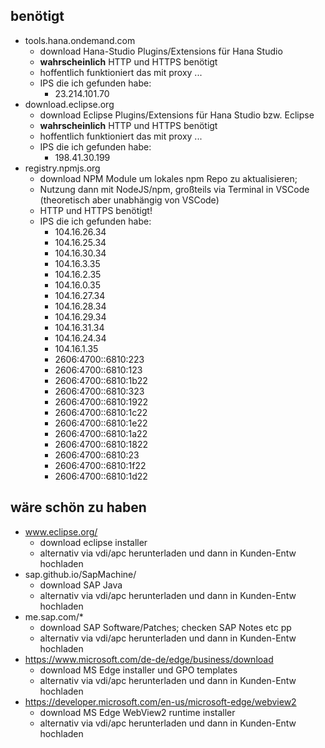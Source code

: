 ## benötigt
- tools.hana.ondemand.com
   - download Hana-Studio Plugins/Extensions für Hana Studio
   - **wahrscheinlich** HTTP und HTTPS benötigt
   - hoffentlich funktioniert das mit proxy ...
   - IPS die ich gefunden habe:
     - 23.214.101.70
- download.eclipse.org
   - download Eclipse Plugins/Extensions für Hana Studio bzw. Eclipse
   - **wahrscheinlich** HTTP und HTTPS benötigt
   - hoffentlich funktioniert das mit proxy ...
   - IPS die ich gefunden habe:
     - 198.41.30.199
- registry.npmjs.org
   - download NPM Module um lokales npm Repo zu aktualisieren;
   - Nutzung dann mit NodeJS/npm, großteils via Terminal in VSCode (theoretisch aber unabhängig von VSCode)
   - HTTP und HTTPS benötigt!
   - IPS die ich gefunden habe:
     - 104.16.26.34
     - 104.16.25.34
     - 104.16.30.34
     - 104.16.3.35
     - 104.16.2.35
     - 104.16.0.35
     - 104.16.27.34
     - 104.16.28.34
     - 104.16.29.34
     - 104.16.31.34
     - 104.16.24.34
     - 104.16.1.35
     - 2606:4700::6810:223
     - 2606:4700::6810:123
     - 2606:4700::6810:1b22
     - 2606:4700::6810:323
     - 2606:4700::6810:1922
     - 2606:4700::6810:1c22
     - 2606:4700::6810:1e22
     - 2606:4700::6810:1a22
     - 2606:4700::6810:1822
     - 2606:4700::6810:23
     - 2606:4700::6810:1f22
     - 2606:4700::6810:1d22

## wäre schön zu haben
- www.eclipse.org/
   - download eclipse installer
   - alternativ via vdi/apc herunterladen und dann in Kunden-Entw hochladen
- sap.github.io/SapMachine/
   - download SAP Java
   - alternativ via vdi/apc herunterladen und dann in Kunden-Entw hochladen
- me.sap.com/*
   - download SAP Software/Patches; checken SAP Notes etc pp
   - alternativ via vdi/apc herunterladen und dann in Kunden-Entw hochladen
- https://www.microsoft.com/de-de/edge/business/download
   - download MS Edge installer und GPO templates
   - alternativ via vdi/apc herunterladen und dann in Kunden-Entw hochladen
- https://developer.microsoft.com/en-us/microsoft-edge/webview2
   - download MS Edge WebView2 runtime installer
   - alternativ via vdi/apc herunterladen und dann in Kunden-Entw hochladen

